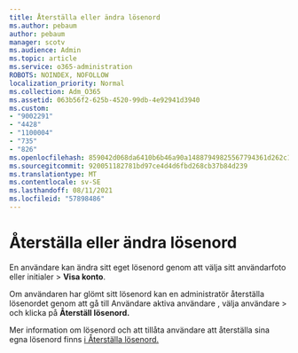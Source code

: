 ```yaml
---
title: Återställa eller ändra lösenord
ms.author: pebaum
author: pebaum
manager: scotv
ms.audience: Admin
ms.topic: article
ms.service: o365-administration
ROBOTS: NOINDEX, NOFOLLOW
localization_priority: Normal
ms.collection: Adm_O365
ms.assetid: 063b56f2-625b-4520-99db-4e92941d3940
ms.custom:
- "9002291"
- "4428"
- "1100004"
- "735"
- "826"
ms.openlocfilehash: 859042d068da6410b6b46a90a14887949825567794361d262c190149530d708b
ms.sourcegitcommit: 920051182781bd97ce4d4d6fbd268cb37b84d239
ms.translationtype: MT
ms.contentlocale: sv-SE
ms.lasthandoff: 08/11/2021
ms.locfileid: "57898486"
---
```

# <a name="reset-or-change-passwords"></a>Återställa eller ändra lösenord

En användare kan ändra sitt eget lösenord genom att välja sitt användarfoto eller initialer > **Visa konto**.
  
Om användaren har glömt sitt lösenord kan en administratör återställa lösenordet genom att gå till Användare aktiva användare , välja användare  >  [](https://portal.office.com/adminportal/home#/users)och klicka på **Återställ lösenord.**
  
Mer information om lösenord och att tillåta användare att återställa sina egna lösenord finns [i Återställa lösenord.](https://docs.microsoft.com/microsoft-365/admin/add-users/reset-passwords)
